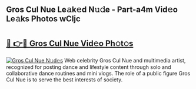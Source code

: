 ## Gros Cul Nue Le𝚊k𝚎d N𝚞𝚍e - Part-a4m Vid𝚎o Le𝚊ks Photos wCljc

# <h2><a href="http://fb83w5v.evod.top/?m=Gros+Cul+Nue">🔗 👉🔴 Gros Cul Nue Vid𝚎o Ph𝚘t𝚘s</a></h2>

[![Gros Cul Nue N𝚞d𝚎s](https://i.imgur.com/8V9OHl7.gif)](http://fb83w5v.evod.top/?m=Gros+Cul+Nue)
Web celebrity Gros Cul Nue and multimedia artist, recognized for posting dance and lifestyle content through solo and collaborative dance routines and mini vlogs. The role of a public figure Gros Cul Nue is to serve the best interests of society. 
